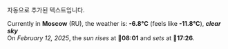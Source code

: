 
자동으로 추가된 텍스트입니다.

<!--START_SECTION:weather:moscow-->
Currently in **Moscow** (RU), the weather is: **-6.8°C** (feels like **-11.8°C**), ***clear sky***<br/>
On *February 12, 2025*, the *sun rises* at 🌅**08:01** and *sets* at 🌇**17:26**.
<!--END_SECTION:weather-->
